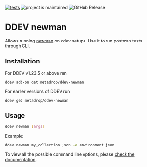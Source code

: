 [![tests](https://github.com/Metadrop/ddev-newman/actions/workflows/tests.yml/badge.svg)](https://github.com/Metadrop/ddev-newman/actions/workflows/tests.yml) ![project is maintained](https://img.shields.io/maintenance/yes/2024.svg)
![GitHub Release](https://img.shields.io/github/v/release/Metadrop/ddev-newman)


# DDEV newman

Allows running [newman](https://www.npmjs.com/package/newman) on ddev setups. Use it to run postman tests through CLI.

## Installation

For DDEV v1.23.5 or above run

```sh
ddev add-on get metadrop/ddev-newman
```

For earlier versions of DDEV run

```sh
ddev get metadrop/ddev-newman
```

## Usage

```sh
ddev newman [args]
```

Example:

```sh
ddev newman my_collection.json -e environment.json
```

To view all the possible command line options, please [check the documentation](https://www.npmjs.com/package/newman#command-line-options).
